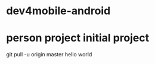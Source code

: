 dev4mobile-android
==================
person project
initial project
======================
git pull -u origin master
hello world
